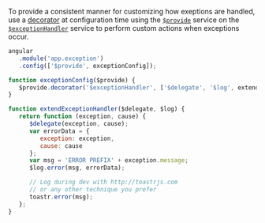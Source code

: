 To provide a consistent manner for customizing how exeptions are handled, use a [decorator](https://docs.angularjs.org/api/auto/service/$provide#decorator) at configuration time using the [`$provide`](https://docs.angularjs.org/api/auto/service/$provide) service on the [`$exceptionHandler`](https://docs.angularjs.org/api/ng/service/$exceptionHandler) service to perform custom actions when exceptions occur.

```javascript
angular
   .module('app.exception')
   .config(['$provide', exceptionConfig]);

function exceptionConfig($provide) {
   $provide.decorator('$exceptionHandler', ['$delegate', '$log', extendExceptionHandler]);
}

function extendExceptionHandler($delegate, $log) {
   return function (exception, cause) {
      $delegate(exception, cause);
      var errorData = {
         exception: exception,
         cause: cause
      };
      var msg = 'ERROR PREFIX' + exception.message;
      $log.error(msg, errorData);

      // Log during dev with http://toastrjs.com 
      // or any other technique you prefer
      toastr.error(msg);
   };
}
```
